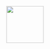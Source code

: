 <div id="header" align="center">
  <img src="https://media.giphy.com/media/M9gbBd9nbDrOTu1Mqx/giphy.gif](https://cs8.pikabu.ru/post_img/2017/03/06/6/1488792846146085519.gif" width="100"/>
</div>
